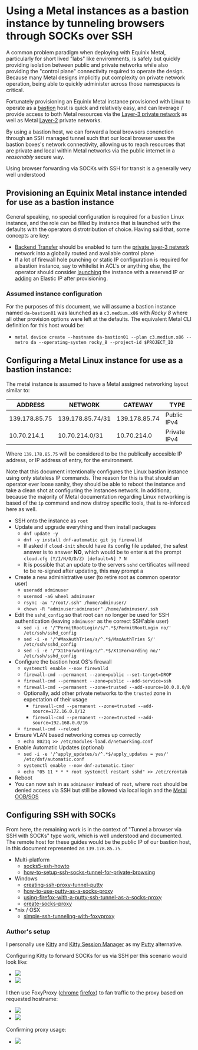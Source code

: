 # Using a Metal instances as a bastion instance by tunneling browsers through SOCKs over SSH

A common problem paradigm when deploying with Equinix Metal, particularly for short lived "labs" like environments, is safely but quickly providing isolation between public and private networks while also providing the "control plane" connectivity required to operate the design. Because many Metal designs implicitly put complexity on private network operation, being able to quickly administer across those namespaces is critical.

Fortunately provisioning an Equinix Metal instance provisioned with Linux to operate as a [bastion](https://en.wikipedia.org/wiki/Bastion_host) host is quick and relatively easy, and can leverage / provide access to both Metal resources via the [Layer-3 private network](https://deploy.equinix.com/developers/docs/metal/networking/ip-addresses/#private-ipv4-management-subnets) as well as Metal [Layer-2](https://deploy.equinix.com/developers/docs/metal/layer2-networking/overview/) private networks.

By using a bastion host, we can forward a local browsers conenction through an SSH managed tunnel such that our local browser uses the bastion boxes's network connectivity, allowing us to reach resources that are private and local within Metal networks via the public internet in a *reasonably* secure way.

Using browser forwarding via SOCKs with SSH for transit is a generally very well understood

## Provisioning an Equinix Metal instance intended for use as a bastion instance

General speaking, no special configuration is required for a bastion Linux instance, and the role can be filled by instance that is launched with the defaults with the operators distrotribution of choice. Having said that, some concepts are key:

- [Backend Transfer](https://deploy.equinix.com/developers/docs/metal/networking/backend-transfer/#enabling-and-disabling-backend-transfer) should be enabled to turn the [private layer-3 network](https://deploy.equinix.com/developers/docs/metal/networking/backend-transfer/) network into a globally routed and available control plane
- If a lot of firewall hole punching or static IP configuration is required for a bastion instance, say to whitelist in ACL's or anything else, the operator should consider [launching](https://deploy.equinix.com/developers/docs/metal/networking/ip-addresses/#deploying-without-a-public-ip-address) the instance with a reserved IP or [adding](https://deploy.equinix.com/developers/docs/metal/networking/elastic-ips/#adding-elastic-ip-addresses-to-an-existing-server) an Elastic IP after provisioning.

### Assumed instance configuration

For the purposes of this document, we will assume a bastion instance named `da-bastion01` was launched as a `c3.medium.x86` with *Rocky 8* where all other provision options were left at the defaults. The equivalent Metal CLI definition for this host would be:
- `metal device create --hostname da-bastion01 --plan c3.medium.x86 --metro da --operating-system rocky_8 --project-id $PROJECT_ID`

## Configuring a Metal Linux instance for use as a bastion instance:

The metal instance is assumed to have a Metal assigned networking layout similar to:

| ADDRESS | NETWORK | GATEWAY | TYPE |
| ------- | ------- | ------- | ---- |
| 139.178.85.75 | 139.178.85.74/31 | 139.178.85.74 | Public IPv4 |
| 10.70.214.1 | 10.70.214.0/31 | 10.70.214.0 | Private IPv4 |

Where `139.178.85.75` will be considered to be the publically accesible IP address, or IP address of entry, for the environment.

Note that this document intentionally configures the Linux bastion instance using only stateless IP commands. The reason for this is that should an operator ever loose sanity, they should be able to reboot the instance and take a clean shot at configuring the instances network. In additiona, because the majority of Metal documentation regarding Linux networking is based of the `ip` command and now distroy specific tools, that is re-inforced here as well.

- SSH onto the instance as `root`
- Update and upgrade everything and then install packages
	- `dnf update -y`
	- `dnf -y install dnf-automatic git jq firewalld`
	- If asked if `cloud-init` should have its config file updated, the safest answer is to answer **NO**, which would be to enter `N` at the prompt `cloud.cfg (Y/I/N/O/D/Z) [default=N] ? N`
	- It is possible that an update to the servers `sshd` certificates will need to be re-signed after updating, this may prompt a
- Create a new administrative user (to retire root as common operator user)
	- `useradd adminuser`
	- `usermod -aG wheel adminuser`
	- `rsync -av "/root/.ssh" /home/adminuser/`
	- `chown -R "adminuser:adminuser" /home/adminuser/.ssh`
- Edit the `sshd_config` so that root can no longer be used for SSH authentication (leaving `adminuser` as the correct SSH'able user)
	- `sed -i -e '/^PermitRootLogin/s/^.*$/PermitRootLogin no/' /etc/ssh/sshd_config`
	- `sed -i -e '/^#MaxAuthTries/s/^.*$/MaxAuthTries 5/' /etc/ssh/sshd_config`
	- `sed -i -e '/^X11Forwarding/s/^.*$/X11Forwarding no/' /etc/ssh/sshd_config`
- Configure the bastion host OS's firewall
	- `systemctl enable --now firewalld`
	- `firewall-cmd --permanent --zone=public --set-target=DROP`
	- `firewall-cmd --permanent --zone=public --add-service=ssh`
	- `firewall-cmd --permanent --zone=trusted --add-source=10.0.0.0/8`
	- Optionally, add other private networks to the `trusted` zone in expectation of their usage
		- `firewall-cmd --permanent --zone=trusted --add-source=172.16.0.0/12`
		- `firewall-cmd --permanent --zone=trusted --add-source=192.168.0.0/16`
	- `firewall-cmd --reload`
- Ensure VLAN based networking comes up correctly
	- `echo 8021q >> /etc/modules-load.d/networking.conf`
- Enable Automatic Updates (optional)
	- `sed -i -e '/^apply_updates/s/^.*$/apply_updates = yes/' /etc/dnf/automatic.conf`
	- `systemctl enable --now dnf-automatic.timer`
	- `echo "05 11 * * * root systemctl restart sshd" >> /etc/crontab`
- Reboot
- You can now ssh in as `adminuser` instead of `root`, where `root` should be denied access via SSH but still be allowed via local login and the [Metal OOB/SOS](https://deploy.equinix.com/developers/docs/metal/resilience-recovery/serial-over-ssh/)

## Configuring SSH with SOCKs

From here, the remaining work is in the context of "Tunnel a browser via SSH with SOCKs" type work, which is well understood and documented. The remote host for these guides would be the public IP of our bastion host, in this document represented as `139.178.85.75`.


- Multi-platform
	- [socks5-ssh-howto](https://lowprofiler.com/socks5-ssh-howto)
	- [how-to-setup-ssh-socks-tunnel-for-private-browsing](https://linuxize.com/post/how-to-setup-ssh-socks-tunnel-for-private-browsing/)
- Windows
	- [creating-ssh-proxy-tunnel-putty](https://www.math.ucla.edu/computing/kb/creating-ssh-proxy-tunnel-putty)
	- [how-to-use-putty-as-a-socks-proxy](https://www.pwndefend.com/2022/06/25/how-to-use-putty-as-a-socks-proxy/)
	- [using-firefox-with-a-putty-ssh-tunnel-as-a-socks-proxy](https://www.adamfowlerit.com/2013/01/using-firefox-with-a-putty-ssh-tunnel-as-a-socks-proxy/)
	- [create-socks-proxy](https://www.simplified.guide/putty/create-socks-proxy)
- *nix / OSX
	- [simple-ssh-tunneling-with-foxyproxy](https://www.willchatham.com/security/simple-ssh-tunneling-with-foxyproxy/)

### Author's setup

I personally use [Kitty](http://www.9bis.net/kitty/index.html#!index.md) and [Kitty Session Manager](https://www.noobunbox.net/projects/kitty-session-manager) as my [Putty](https://www.chiark.greenend.org.uk/~sgtatham/putty/) alternative.

Configuring Kitty to forward SOCKs for us via SSH per this scenario would look like:

- ![](https://s3.us-east-1.wasabisys.com/metalstaticassets/putty1.PNG)
- ![](https://s3.us-east-1.wasabisys.com/metalstaticassets/putty2.PNG)

I then use FoxyProxy ([chrome](https://chrome.google.com/webstore/detail/foxyproxy-standard/gcknhkkoolaabfmlnjonogaaifnjlfnp?hl=en) [firefox](https://addons.mozilla.org/en-US/firefox/addon/foxyproxy-standard/)) to fan traffic to the proxy based on requested hostname:

- ![](https://s3.us-east-1.wasabisys.com/metalstaticassets/foxyproxy1.PNG)
- ![](https://s3.us-east-1.wasabisys.com/metalstaticassets/foxyproxy2.PNG)

Confirming proxy usage:

- ![](https://s3.us-east-1.wasabisys.com/metalstaticassets/proxy.PNG)
